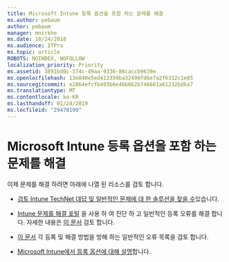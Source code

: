 ```yaml
---
title: Microsoft Intune 등록 옵션을 포함 하는 문제를 해결
ms.author: pebaum
author: pebaum
manager: mnirkhe
ms.date: 10/24/2018
ms.audience: ITPro
ms.topic: article
ROBOTS: NOINDEX, NOFOLLOW
localization_priority: Priority
ms.assetid: 3891bd0c-374c-49aa-9336-86caccb9639e
ms.openlocfilehash: 13e840e5ed413359ba32498fd6e7a2f6312c1e85
ms.sourcegitcommit: e2864efcfb493b6e46b662b746661a61232bdba7
ms.translationtype: MT
ms.contentlocale: ko-KR
ms.lasthandoff: 01/24/2019
ms.locfileid: "29478199"
---
```

# <a name="troubleshoot-issues-with-enrollment-options-microsoft-intune"></a>Microsoft Intune 등록 옵션을 포함 하는 문제를 해결

이제 문제를 해결 하려면 아래에 나열 된 리소스를 검토 합니다. 
  
- [검토 Intune TechNet 대답 및 일반적인 문제에 대 한 솔루션을 찾을 수](https://social.technet.microsoft.com/Forums/en-US/home?category=microsoftintune&amp;filter=alltypes&amp;sort=lastpostdesc)있습니다.
    
- [Intune 문제를 해결 포털](https://aka.ms/intunetroubleshooting) 을 사용 하 여 진단 하 고 일반적인 등록 오류를 해결 합니다. 자세한 내용은 [이 문서](https://docs.microsoft.com/en-us/intune/help-desk-operators) 검토 합니다. 
    
- [이 문서](https://docs.microsoft.com/en-us/intune-classic/Troubleshoot/troubleshoot-device-enrollment-in-intune) 각 등록 및 해결 방법을 방해 하는 일반적인 오류 목록을 검토 합니다. 
    
- [Microsoft Intune에서 등록 옵션에 대해 설명](https://docs.microsoft.com/en-us/intune/enrollment-options)합니다.
    

